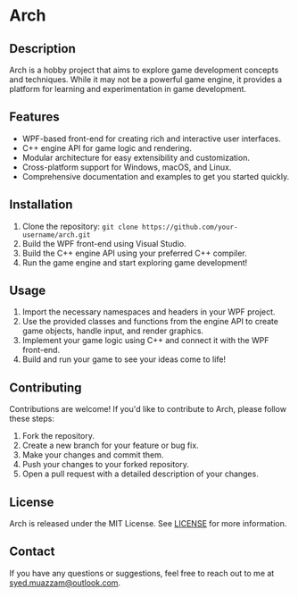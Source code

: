 # Arch

## Description

Arch is a hobby project that aims to explore game development concepts and techniques. While it may not be a powerful game engine, it provides a platform for learning and experimentation in game development.

## Features

- WPF-based front-end for creating rich and interactive user interfaces.
- C++ engine API for game logic and rendering.
- Modular architecture for easy extensibility and customization.
- Cross-platform support for Windows, macOS, and Linux.
- Comprehensive documentation and examples to get you started quickly.

## Installation

1. Clone the repository: `git clone https://github.com/your-username/arch.git`
2. Build the WPF front-end using Visual Studio.
3. Build the C++ engine API using your preferred C++ compiler.
4. Run the game engine and start exploring game development!

## Usage

1. Import the necessary namespaces and headers in your WPF project.
2. Use the provided classes and functions from the engine API to create game objects, handle input, and render graphics.
3. Implement your game logic using C++ and connect it with the WPF front-end.
4. Build and run your game to see your ideas come to life!

## Contributing

Contributions are welcome! If you'd like to contribute to Arch, please follow these steps:

1. Fork the repository.
2. Create a new branch for your feature or bug fix.
3. Make your changes and commit them.
4. Push your changes to your forked repository.
5. Open a pull request with a detailed description of your changes.

## License

Arch is released under the MIT License. See [LICENSE](./LICENSE) for more information.

## Contact

If you have any questions or suggestions, feel free to reach out to me at [syed.muazzam@outlook.com](mailto:syed.muazzam@outlook.com).

